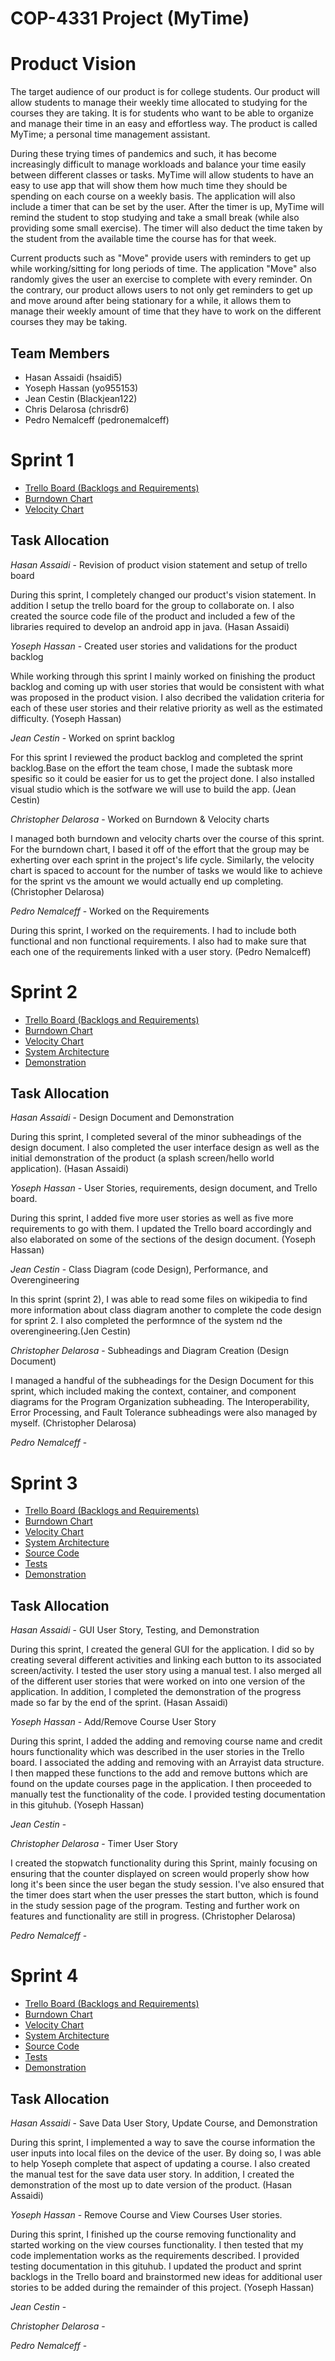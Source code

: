 # COP-4331 Project (MyTime)
# Product Vision

The target audience of our product is for college students. Our product will allow students to manage their weekly time allocated to studying for the courses they are taking. It is for students who want to be able to organize and manage their time in an easy and effortless way. The product is called MyTime; a personal time management assistant.

During these trying times of pandemics and such, it has become increasingly difficult to manage workloads and balance your time easily between different classes or tasks. MyTime will allow students to have an easy to use app that will show them how much time they should be spending on each course on a weekly basis. The application will also include a timer that can be set by the user. After the timer is up, MyTime will remind the student to stop studying and take a small break (while also providing some small exercise). The timer will also deduct the time taken by the student from the available time the course has for that week.

Current products such as "Move" provide users with reminders to get up while working/sitting for long periods of time. The application "Move" also randomly gives the user an exercise to complete with every reminder. On the contrary, our product allows users to not only get reminders to get up and move around after being stationary for a while, it allows them to manage their weekly amount of time that they have to work on the different courses they may be taking.


## Team Members
- Hasan Assaidi (hsaidi5)
- Yoseph Hassan (yo955153)
- Jean Cestin (Blackjean122)
- Chris Delarosa (chrisdr6)
- Pedro Nemalceff (pedronemalceff)

# Sprint 1

- [Trello Board (Backlogs and Requirements)](https://trello.com/b/KJKknr6O/project-task-board)
- [Burndown Chart](https://docs.google.com/spreadsheets/d/12tdoDcIdkjIooK6anzd5tF59lHYUTzUjkSDbxJay16k/edit?usp=sharing)
- [Velocity Chart](https://docs.google.com/spreadsheets/d/12s2MgZycmOZ50Mo1SNa9Wc9LwtmNB-iMbmJFyHv1GJs/edit?usp=sharing)

## Task Allocation

_Hasan Assaidi_ - Revision of product vision statement and setup of trello board

During this sprint, I completely changed our product's vision statement. In addition I setup the trello board for the group to collaborate on. I also created the source code file of the product and included a few of the libraries required to develop an android app in java. (Hasan Assaidi)


_Yoseph Hassan_ - Created user stories and validations for the product backlog

While working through this sprint I mainly worked on finishing the product backlog and coming up with user stories that would be consistent with what was proposed in the product vision. I also decribed the validation criteria for each of these user stories and their relative priority as well as the estimated difficulty. (Yoseph Hassan)


_Jean Cestin_ - Worked on sprint backlog 

For this sprint I reviewed the product backlog and completed the sprint backlog.Base on the effort the team chose, I made the subtask more spesific so it could be easier for us to get the project done. I also installed visual studio which is the sotfware we will use to build the app. (Jean Cestin)


_Christopher Delarosa_ - Worked on Burndown & Velocity charts

I managed both burndown and velocity charts over the course of this sprint. For the burndown chart, I based it off of the effort that the group may be exherting over each sprint in the project's life cycle. Similarly, the velocity chart is spaced to account for the number of tasks we would like to achieve for the sprint vs the amount we would actually end up completing. (Christopher Delarosa)


_Pedro Nemalceff_ - Worked on the Requirements

During this sprint, I worked on the requirements. I had to include both functional and non functional requirements. I also had to make sure that each one of the requirements linked with a user story. (Pedro Nemalceff)


# Sprint 2

- [Trello Board (Backlogs and Requirements)](https://trello.com/b/KJKknr6O/project-task-board)
- [Burndown Chart](https://docs.google.com/spreadsheets/d/12tdoDcIdkjIooK6anzd5tF59lHYUTzUjkSDbxJay16k/edit#gid=2117916616)
- [Velocity Chart](https://docs.google.com/spreadsheets/d/12s2MgZycmOZ50Mo1SNa9Wc9LwtmNB-iMbmJFyHv1GJs/edit?usp=sharing)
- [System Architecture](https://github.com/hsaidi5/POOSD-Project/blob/master/artifacts/architechture.md)
- [Demonstration](https://www.youtube.com/watch?v=EFWmFfNNw2s)

## Task Allocation

_Hasan Assaidi_ - Design Document and Demonstration

During this sprint, I completed several of the minor subheadings of the design document. I also completed the user interface design as well as the initial demonstration of the product (a splash screen/hello world application). (Hasan Assaidi)


_Yoseph Hassan_ - User Stories, requirements, design document, and Trello board.

During this sprint, I added five more user stories as well as five more requirements to go with them. I updated the Trello board accordingly and also elaborated on some of the sections of the design document. (Yoseph Hassan)


_Jean Cestin_ - Class Diagram (code Design), Performance, and Overengineering

In this sprint (sprint 2), I was able to read some files on wikipedia to find more information about class diagram another to complete the code design for sprint 2. I also completed the performnce of the system nd the overengineering.(Jen Cestin)


_Christopher Delarosa_ - Subheadings and Diagram Creation (Design Document)

I managed a handful of the subheadings for the Design Document for this sprint, which included making the context, container, and component diagrams for the Program Organization subheading. The Interoperability, Error Processing, and Fault Tolerance subheadings were also managed by myself. (Christopher Delarosa)


_Pedro Nemalceff_ - 


# Sprint 3

- [Trello Board (Backlogs and Requirements)](https://trello.com/b/KJKknr6O/project-task-board)
- [Burndown Chart](https://docs.google.com/spreadsheets/d/12tdoDcIdkjIooK6anzd5tF59lHYUTzUjkSDbxJay16k/edit#gid=592602226)
- [Velocity Chart](https://docs.google.com/spreadsheets/d/12s2MgZycmOZ50Mo1SNa9Wc9LwtmNB-iMbmJFyHv1GJs/edit?usp=sharing)
- [System Architecture](https://github.com/hsaidi5/POOSD-Project/blob/master/artifacts/architechture.md)
- [Source Code](https://github.com/hsaidi5/POOSD-Project/tree/master/project)
- [Tests](https://github.com/hsaidi5/POOSD-Project/tree/master/artifacts/testing)
- [Demonstration](https://www.youtube.com/watch?v=ZnnNAaw29Gk)

## Task Allocation

_Hasan Assaidi_ - GUI User Story, Testing, and Demonstration

During this sprint, I created the general GUI for the application. I did so by creating several different activities and linking each button to its associated screen/activity. I tested the user story using a manual test. I also merged all of the different user stories that were worked on into one version of the application. In addition, I completed the demonstration of the progress made so far by the end of the sprint. (Hasan Assaidi)


_Yoseph Hassan_ - Add/Remove Course User Story

During this sprint, I added the adding and removing course name and credit hours functionality which was described in the user stories in the Trello board. I associated the adding and removing with an Arrayist data structure. I then mapped these functions to the add and remove buttons which are found on the update courses page in the application. I then proceeded to manually test the functionality of the code. I provided testing documentation in this gituhub. (Yoseph Hassan)


_Jean Cestin_ - 

_Christopher Delarosa_ - Timer User Story

 I created the stopwatch functionality during this Sprint, mainly focusing on ensuring that the counter displayed on screen would properly show how long it's been since the user began the study session. I've also ensured that the timer does start when the user presses the start button, which is found in the study session page of the program. Testing and further work on features and functionality are still in progress. (Christopher Delarosa)
 

_Pedro Nemalceff_ - 


# Sprint 4

- [Trello Board (Backlogs and Requirements)](https://trello.com/b/KJKknr6O/project-task-board)
- [Burndown Chart](https://docs.google.com/spreadsheets/d/12tdoDcIdkjIooK6anzd5tF59lHYUTzUjkSDbxJay16k/edit#gid=209645838)
- [Velocity Chart](https://docs.google.com/spreadsheets/d/12s2MgZycmOZ50Mo1SNa9Wc9LwtmNB-iMbmJFyHv1GJs/edit#gid=0)
- [System Architecture](https://github.com/hsaidi5/POOSD-Project/blob/master/artifacts/architechture.md)
- [Source Code](https://github.com/hsaidi5/POOSD-Project/tree/master/project)
- [Tests](https://github.com/hsaidi5/POOSD-Project/tree/master/artifacts/testing)
- [Demonstration](https://www.youtube.com/watch?v=OU9oH1pci4E)

## Task Allocation

_Hasan Assaidi_ - Save Data User Story, Update Course, and Demonstration

During this sprint, I implemented a way to save the course information the user inputs into local files on the device of the user. By doing so, I was able to help Yoseph complete that aspect of updating a course. I also created the manual test for the save data user story. In addition, I created the demonstration of the most up to date version of the product. (Hasan Assaidi)

_Yoseph Hassan_ - Remove Course and View Courses User stories.

During this sprint, I finished up the course removing functionality and started working on the view courses functionality. I then tested that my code implementation works as the requirements described. I provided testing documentation in this gituhub. I updated the product and sprint backlogs in the Trello board and brainstormed new ideas for additional user stories to be added during the remainder of this project. (Yoseph Hassan)


_Jean Cestin_ - 

_Christopher Delarosa_ - 

_Pedro Nemalceff_ - 


